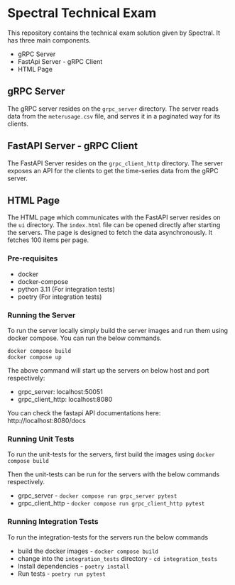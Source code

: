 # Spectral Technical Exam

This repository contains the technical exam solution given by Spectral. It has three main components.
- gRPC Server
- FastApi Server - gRPC Client
- HTML Page


## gRPC Server

The gRPC server resides on the `grpc_server` directory. The server reads data from the `meterusage.csv` file, and serves it in a paginated way for its clients.


## FastAPI Server - gRPC Client

The FastAPI Server resides on the `grpc_client_http` directory. The server exposes an API for the clients to get the time-series data from the gRPC server.

## HTML Page

The HTML page which communicates with the FastAPI server resides on the `ui` directory. The `index.html` file can be opened directly after starting the servers. The page is designed to fetch the data asynchronously. It fetches 100 items per page.

### Pre-requisites

- docker
- docker-compose
- python 3.11 (For integration tests)
- poetry (For integration tests)

### Running the Server

To run the server locally simply build the server images and run them using docker compose. You can run the below commands.

```
docker compose build
docker compose up
```

The above command will start up the servers on below host and port respectively:
- grpc_server: localhost:50051
- grpc_client_http: localhost:8080

You can check the fastapi API documentations here: http://localhost:8080/docs


### Running Unit Tests

To run the unit-tests for the servers, first build the images using `docker compose build`

Then the unit-tests can be run for the servers with the below commands respectively.
- grpc_server - `docker compose run grpc_server pytest`
- grpc_client_http - `docker compose run grpc_client_http pytest` 


### Running Integration Tests

To run the integration-tests for the servers run the below commands

- build the docker images - `docker compose build`
- change into the `integration_tests` directory - `cd integration_tests`
- Install dependencies - `poetry install`
- Run tests - `poetry run pytest`
